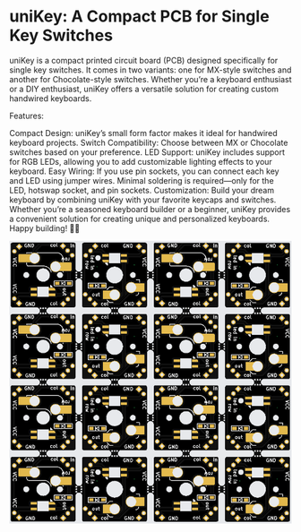 # uniKey: A Compact PCB for Single Key Switches

uniKey is a compact printed circuit board (PCB) designed specifically for single key switches. It comes in two variants: one for MX-style switches and another for Chocolate-style switches. Whether you’re a keyboard enthusiast or a DIY enthusiast, uniKey offers a versatile solution for creating custom handwired keyboards.

Features:

Compact Design: uniKey’s small form factor makes it ideal for handwired keyboard projects.
Switch Compatibility: Choose between MX or Chocolate switches based on your preference.
LED Support: uniKey includes support for RGB LEDs, allowing you to add customizable lighting effects to your keyboard.
Easy Wiring: If you use pin sockets, you can connect each key and LED using jumper wires. Minimal soldering is required—only for the LED, hotswap socket, and pin sockets.
Customization: Build your dream keyboard by combining uniKey with your favorite keycaps and switches.
Whether you’re a seasoned keyboard builder or a beginner, uniKey provides a convenient solution for creating unique and personalized keyboards. Happy building! 🚀🔥

![sample pcb](img/pcb.png)
